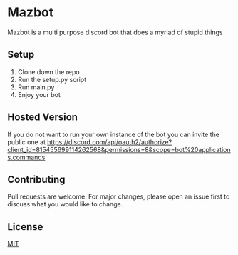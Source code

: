 # Mazbot
Mazbot is a multi purpose discord bot that does a myriad of stupid things

## Setup
1. Clone down the repo
2. Run the setup.py script
3. Run main.py
4. Enjoy your bot

## Hosted Version
If you do not want to run your own instance of the bot you can invite the public one at https://discord.com/api/oauth2/authorize?client_id=815455699114262568&permissions=8&scope=bot%20applications.commands

## Contributing
Pull requests are welcome. For major changes, please open an issue first to discuss what you would like to change.

## License
[MIT](https://choosealicense.com/licenses/mit/)
